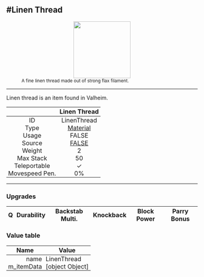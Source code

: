 <meta property="og:title" content="Linen Thread - MoreValheim" /><meta property="og:type" content="website" /><meta property="og:image" content="/assets/linen_thread.png" /><meta property="og:description" content="Linen Thread is an item found in Valheim." /><meta name="theme-color" content="#546D78"><meta name="twitter:card" content="summary_large_image">
#Linen Thread
-------------
<style>img {width:20px;}.tb {width:150px;display: block;margin-left: auto;margin-right: auto;}</style>

<style>.md-typeset table:not([class]) th:not([align]) {min-width:unset!important;}</style>
<style>td{padding:0em 0.3em!important;text-align:center!important;border-left:.05rem solid var(--md-default-fg-color--lightest)}</style>

<style>th{padding:0.1em 0.3em!important;text-align:center!important;font-weight:bold}</style>

<style>pre{text-align:right!important}</style>
<style>table tr td:first-child {border-left: 0;};</style>

<figure><img src="/assets/linen_thread.png" class="tb" /><figcaption><small>A fine linen thread made out of strong flax filament.</small></figcaption></figure>

-------------

Linen thread is an item found in Valheim.

|        | Linen Thread              |
| ----------- | ------------------------------------ |
| ID |LinenThread
| Type | [Material](../../types/material)
| Usage | FALSE<br>
| Source | [FALSE](../../items/false)
| Weight | 2 |
| Max Stack | 50 |
| Teleportable | ✓
| Movespeed Pen. | 0%


-------------

### Upgrades
| Q | Durability | Backstab Multi. | Knockback | Block Power | Parry Bonus
| - | - | - | - | - | - 


### Value table
| Name | Value
| - | - |
| <div style="text-align:right">name</div> | <div style="text-align:left">LinenThread</div> | 
| <div style="text-align:right">m_itemData</div> | <div style="text-align:left">[object Object]</div> | 